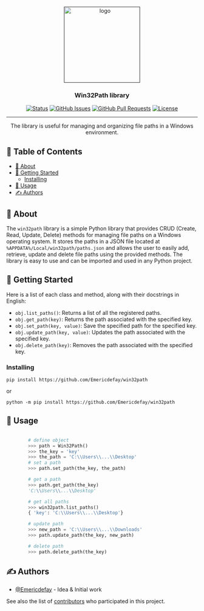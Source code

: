 <p align="center">
  <a href="" rel="noopener">
 <img width=200px height=200px src="https://i.imgur.com/6wj0hh6.jpg" alt="logo"></a>
</p>

<h3 align="center">Win32Path library</h3>

<div align="center">

[![Status](https://img.shields.io/badge/status-active-success.svg)]()
[![GitHub Issues](https://img.shields.io/github/issues/emericdefay/win32path.svg)](https://github.com/emericdefay/win32path/issues)
[![GitHub Pull Requests](https://img.shields.io/github/issues-pr/emericdefay/win32path.svg)](https://github.com/emericdefay/win32path/pulls)
[![License](https://img.shields.io/badge/license-MIT-blue.svg)](/LICENSE)

</div>

---

<p align="center"> The library is useful for managing and organizing file paths in a Windows environment.
    <br> 
</p>

<h2>📝 Table of Contents</h2>

- [🧐 About ](#-about-)
- [🏁 Getting Started ](#-getting-started-)
  - [Installing](#installing)
- [🎈 Usage ](#-usage-)
- [✍️ Authors ](#️-authors-)

## 🧐 About <a name = "about"></a>

The `win32path` library is a simple Python library that 
provides CRUD (Create, Read, Update, Delete) methods for managing file paths
on a Windows operating system. It stores the paths in a JSON file located at 
`%APPDATA%/Local/win32path/paths.json` and allows the user to easily add, 
retrieve, update and delete file paths using the provided methods. The library
is easy to use and can be imported and used in any Python project.

## 🏁 Getting Started <a name = "getting_started"></a>

Here is a list of each class and method, along with their docstrings in English:

- `obj.list_paths()`: Returns a list of all the registered paths.
- `obj.get_path(key)`: Returns the path associated with the specified key.
- `obj.set_path(key, value)`: Save the specified path for the specified key.
- `obj.update_path(key, value)`: Updates the path associated with the specified key.
- `obj.delete_path(key)`: Removes the path associated with the specified key.

### Installing

```
pip install https://github.com/Emericdefay/win32path
```

or

```
python -m pip install https://github.com/Emericdefay/win32path
```

## 🎈 Usage <a name="usage"></a>

```python

        # define object
        >>> path = Win32Path()
        >>> the_key = 'key'
        >>> the_path = 'C:\\Users\\...\\Desktop'
        # set a path
        >>> path.set_path(the_key, the_path)

        # get a path
        >>> path.get_path(the_key)
        'C:\\Users\\...\\Desktop'

        # get all paths
        >>> win32path.list_paths()
        { 'key': 'C:\\Users\\...\\Desktop'}

        # update path
        >>> new_path = 'C:\\Users\\...\\Downloads'
        >>> path.update_path(the_key, new_path)

        # delete path
        >>> path.delete_path(the_key)
```

## ✍️ Authors <a name = "authors"></a>

- [@Emericdefay](https://github.com/Emericdefay) - Idea & Initial work

See also the list of [contributors](https://github.com/emericdefay/win32path/contributors) who participated in this project.
